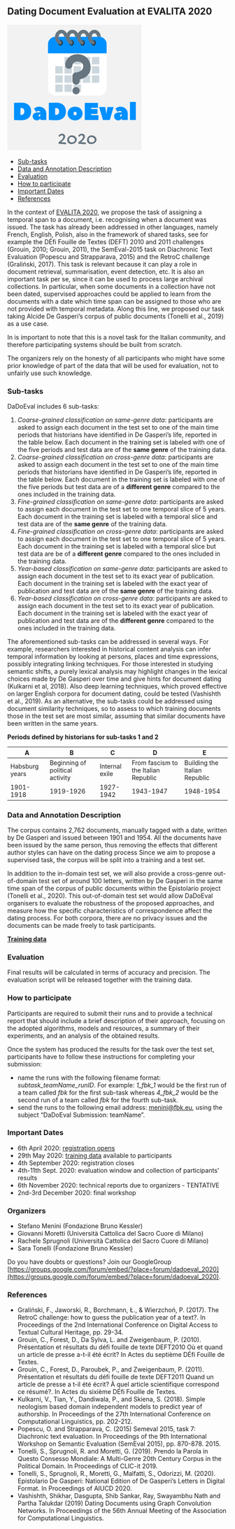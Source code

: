 ## Dating Document Evaluation at EVALITA 2020

![](DaDoEval-grigio.png)

- [Sub-tasks](#sub-tasks)
- [Data and Annotation Description](#data-and-annotation-description)
- [Evaluation](#evaluation)
- [How to participate](#how-to-participate)
- [Important Dates](#important-dates)
- [References](#references)

In the context of [EVALITA 2020](http://www.evalita.it/2020), we propose the task of assigning a temporal span to a document, i.e. recognising when a document was issued. The task has already been addressed in other languages, namely French, English, Polish, also in the framework of shared tasks, see for example the DÉfi Fouille de Textes (DEFT) 2010 and 2011 challenges (Grouin, 2010; Grouin, 2011), the SemEval-2015 task on Diachronic Text Evaluation (Popescu and Strapparava, 2015) and the RetroC challenge (Graliński, 2017). This task is relevant because it can play a role in document retrieval, summarisation, event detection, etc. It is also an important task per se, since it can be used to process large archival collections. In particular, when some documents in a collection have not been dated, supervised approaches could be applied to learn from the documents with a date which time span can be assigned to those who are not provided with temporal metadata.
Along this line, we proposed our task taking Alcide De Gasperi’s corpus of public documents (Tonelli et al., 2019) as a use case.

In is important to note that this is a novel task for the Italian community, and therefore participating systems should be built from scratch. 

The organizers rely on the honesty of all participants who might have some prior knowledge of part of the data that will be used for evaluation, not to unfairly use such knowledge.

### Sub-tasks

DaDoEval includes 6 sub-tasks:

1. *Coarse-grained classification on same-genre data*: participants are asked to assign each document in the test set to one of the main time periods that historians have identified in De Gasperi’s life, reported in the table below. Each document in the training set is labeled with one of the five periods and test data are of the **same genre** of the training data.
2. *Coarse-grained classification on cross-genre data*: participants are asked to assign each document in the test set to one of the main time periods that historians have identified in De Gasperi’s life, reported in the table below. Each document in the training set is labeled with one of the five periods but test data are of a **different genre** compared to the ones included in the training data.
3. *Fine-grained classification on same-genre data*: participants are asked to assign each document in the test set to one temporal slice of 5 years. Each document in the training set is labeled with a temporal slice and test data are of the **same genre** of the training data.
4. *Fine-grained classification on cross-genre data*: participants are asked to assign each document in the test set to one temporal slice of 5 years. Each document in the training set is labeled with a temporal slice but test data are be of a **different genre** compared to the ones included in the training data.
5. *Year-based classification on same-genre data*: participants are asked to assign each document in the test set to its exact year of publication. Each document in the training set is labeled with the exact year of publication and test data are of the **same genre** of the training data.
6. *Year-based classification on cross-genre data*: participants are asked to assign each document in the test set to its exact year of publication. Each document in the training set is labeled with the exact year of publication and test data are of the **different genre** compared to the ones included in the training data.

The aforementioned sub-tasks can be addressed in several ways. For example, researchers interested in historical content analysis can infer temporal information by looking at persons, places and time expressions, possibly integrating linking techniques. For those interested in studying semantic shifts, a purely lexical analysis may highlight changes in the lexical choices made by De Gasperi over time and give hints for document dating (Kulkarni et al, 2018). Also deep learning techniques, which proved effective on larger English corpora for document dating, could be tested (Vashishth et al., 2019). As an alternative, the sub-tasks could be addressed using document similarity techniques, so to assess to which training documents those in the test set are most similar, assuming that similar documents have been written in the same years. 

**Periods defined by historians for sub-tasks 1 and 2** 

| A       | B                         | C       | D                              | E                       |
|----------------|----------------------------------|----------------|---------------------------------------|--------------------------------|
| Habsburg years | Beginning of political activity | Internal exile | From fascism to the Italian Republic | Building the Italian Republic |
| 1901-1918      | 1919-1926                        | 1927-1942      | 1943-1947                             | 1948-1954                      |

### Data and Annotation Description
The corpus contains 2,762 documents, manually tagged with a date, written by De Gasperi and issued between 1901 and 1954. 
All the documents have been issued by the same person, thus removing the effects that different author styles can have on the dating process
Since we aim to propose a supervised task, the corpus will be split into a training and a test set.

In addition to the in-domain test set, we will also provide a cross-genre out-of-domain test set of around 100 letters, written by De Gasperi in the same time span of the corpus of public documents within the Epistolario project (Tonelli et al., 2020). This out-of-domain test set would allow DaDoEval organisers to evaluate the robustness of the proposed approaches, and measure how the specific characteristics of correspondence affect the dating process. For both corpora, there are no privacy issues and the documents can be made freely to task participants.

**[Training data](https://github.com/dhfbk/DaDoEval/blob/master/DadoEval2020-Train.zip)**

### Evaluation
Final results will be calculated in terms of accuracy and precision. The evaluation script will be released together with the training data.

### How to participate
Participants are required to submit their runs and to provide a technical report that should include a brief description of their approach, focusing on the adopted algorithms, models and resources, a summary of their experiments, and an analysis of the obtained results.

Once the system has produced the results for the task over the test set, participants have to follow these instructions for completing your submission:
- name the runs with the following filename format: *subtask_teamName_runID*.
For example: *1_fbk_1* would be the first run of a team called *fbk* for the first sub-task whereas *4_fbk_2* would be the second run of a team called *fbk* for the fourth sub-task.
- send the runs to the following email address: menini@fbk.eu, using the subject “DaDoEval Submission: teamName”.

### Important Dates
- 6th April 2020: [registration opens](http://www.evalita.it/2020/taskregistration)
- 29th May 2020: [training data](https://github.com/dhfbk/DaDoEval/blob/master/DadoEval2020-Train.zip) available to participants
- 4th September 2020: registration closes
- 4th-11th Sept. 2020: evaluation window and collection of participants' results 
- 6th November 2020: technical reports due to organizers - TENTATIVE
- 2nd-3rd December 2020: final workshop

### Organizers
- Stefano Menini (Fondazione Bruno Kessler) 
- Giovanni Moretti (Università Cattolica del Sacro Cuore di Milano)
- Rachele Sprugnoli (Università Cattolica del Sacro Cuore di Milano)
- Sara Tonelli (Fondazione Bruno Kessler)

Do you have doubts or questions? Join our GoogleGroup [https://groups.google.com/forum/embed/?place=forum/dadoeval_2020](https://groups.google.com/forum/embed/?place=forum/dadoeval_2020).


### References
- Graliński, F., Jaworski, R., Borchmann, Ł., & Wierzchoń, P. (2017). The RetroC challenge: how to guess the publication year of a text?. In Proceedings of the 2nd International Conference on Digital Access to Textual Cultural Heritage, pp. 29-34.
- Grouin, C., Forest, D., Da Sylva, L. and Zweigenbaum, P. (2010). Présentation et résultats du défi fouille de texte DEFT2010 Où et quand un article de presse a-t-il été écrit? In Actes du septième DÉfi Fouille de Textes.
- Grouin, C., Forest, D., Paroubek, P., and Zweigenbaum, P. (2011). Présentation et résultats du défi fouille de texte DEFT2011 Quand un article de presse a t-il été écrit? À quel article scientifique correspond ce résumé?. In Actes du sixième DÉfi Fouille de Textes.
- Kulkarni, V., Tian, Y., Dandiwala, P., and Skiena, S. (2018). Simple neologism based domain independent models to predict year of authorship. In Proceedings of the 27th International Conference on Computational Linguistics, pp. 202-212.
- Popescu, O. and Strapparava, C. (2015) Semeval 2015, task 7: Diachronic text evaluation. In Proceedings of the 9th International Workshop on Semantic Evaluation (SemEval 2015), pp. 870-878. 2015.
- Tonelli, S., Sprugnoli, R. and Moretti, G. (2019). Prendo la Parola in Questo Consesso Mondiale: A Multi-Genre 20th Century Corpus in the Political Domain. In Proceedings of CLIC-it 2019.
- Tonelli, S., Sprugnoli, R., Moretti, G., Malfatti, S., Odorizzi, M. (2020). Epistolario De Gasperi: National Edition of De Gasperi’s Letters in Digital Format. In Proceedings of AIUCD 2020.
- Vashishth, Shikhar, Dasgupta, Shib Sankar, Ray, Swayambhu Nath and Partha Talukdar (2019) Dating Documents using Graph Convolution Networks. In Proceedings of the 56th Annual Meeting of the Association for Computational Linguistics.


